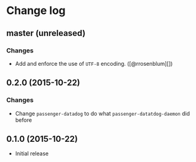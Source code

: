 # Change log

## master (unreleased)

### Changes

* Add and enforce the use of `UTF-8` encoding. ([@rrosenblum][])

## 0.2.0 (2015-10-22)

### Changes

* Change `passenger-datadog` to do what `passenger-datatdog-daemon` did before


## 0.1.0 (2015-10-22)

* Initial release
